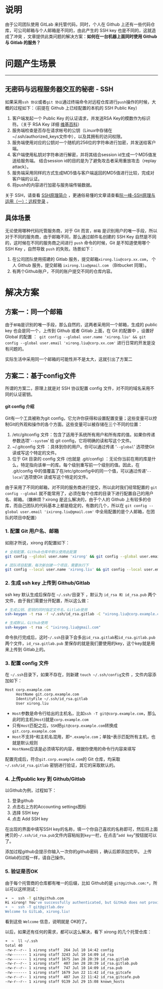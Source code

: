 
说明
====================

由于公司团队使用 GitLab 来托管代码，同时，个人在 Github 上还有一些代码仓库，可公司邮箱与个人邮箱是不同的，由此产生的 SSH key 也是不同的，这就造成了冲突 ，文章提供此类问题的解决方案：**如何在一台机器上面同时使用 Github 与 Gitlab 的服务？**

# 问题产生场景 
-------------

## 无密码与远程服务器交互的秘密 - SSH 
如果采用`ssh 协议`或者`git 协议`通过终端命令对远程仓库进行`push`操作的时候，大概的过程如下：（前提在 Github 上已经配置的本机的 SSH Public Key）

1. 客户端发起一个 Public Key 的认证请求，并发送RSA Key的模数作为标识符。（关于 RSA Key 详细 [维基百科](https://en.wikipedia.org/wiki/RSA_(algorithm))）
2. 服务端检查是否存在请求帐号的公钥（Linux中存储在~/.ssh/authorized_keys文件中），以及其拥有的访问权限。
3. 服务端使用对应的公钥对一个随机的256位的字符串进行加密，并发送给客户端。
4. 客户端使用私钥对字符串进行解密，并将其结合session id生成一个MD5值发送给服务端。 结合session id的目的是为了避免攻击者采用重放攻击（replay attack）。
5. 服务端采用同样的方式生成MD5值与客户端返回的MD5值进行比较，完成对客户端的认证。
6. 将push的内容进行加密与服务端传输数据。

关于 SSH，请查看 [SSH原理简介](http://erik-2-blog.logdown.com/posts/74081-ssh-principle) ，更通俗易懂的文章请查看[阮一峰-SSH原理与运用（一）：远程登录](http://www.ruanyifeng.com/blog/2011/12/ssh_remote_login.html) 。

## 具体场景
无论使用哪种代码托管服务商，对于 Git 而言，`邮箱` 是识别用户的唯一手段，所以对于不同的服务商，由于邮箱不同，那么通过邮件名创建的 SSH Key 自然是不同的，这时候在不同的服务商之间进行 `push` 命令的时候，Git 是不知道使用哪个 SSH Key ，自然导致 `push` 的失败。场景如下：

1. 在公司团队使用搭建的 Gitlab 服务，提交邮箱`xirong.liu@corp.xx.com`， 个人 Github 服务，提交邮箱 `ixirong.liu@gmail.com` （Bitbucket 同理）。
2. 有两个Github账户，不同的账户提交不同的仓库内容。

# 解决方案

## 方案一：同一个邮箱
由于`邮箱`是识别的唯一手段，那么自然的，这两者采用同一个邮箱，生成的 public key 也会是同一个，上传到 Github 或者 Gitlab 上面，在 Git 的配置中 ，设置好 Global 的配置 ：` git config --global user.name 'xirong.liu' && git config --global user.email 'xirong.liu@corp.xx.com'` 进行日常的开发是没有问题的。

实际生活中采用同一个邮箱的可能性并不是太大，这就引出了方案二

## 方案二：基于config文件

所谓的方案二，原理上就是对 SSH 协议配置 config 文件，对不同的域名采用不同的认证密钥。

#### git config 介绍 
 Git有一个工具被称为git config，它允许你获得和设置配置变量；这些变量可以控制Git的外观和操作的各个方面。这些变量可以被存储在三个不同的位置： 
 
1. /etc/gitconfig 文件：包含了适用于系统所有用户和所有库的值。如果你传递参数选项’`--system`’ 给 git config，它将明确的读和写这个文件。 
2. ~/.gitconfig 文件 ：具体到你的用户。你可以通过传递 ‘`--global`’ 选项使Git 读或写这个特定的文件。
3. 位于 Git 目录的 config 文件 (也就是 .git/config) ：无论你当前在用的库是什么，特定指向该单一的库。每个级别重写前一个级别的值。因此，在 .git/config 中的值覆盖了在/etc/gitconfig中的同一个值，可以通过传递‘`--local`’选项使Git 读或写这个特定的文件。

由于采用了不同的邮箱，对不同的服务商进行提交，所以此时我们经常配置的 `git config --global` 就不能常用了，必须在每个仓库的目录下进行配置自己的用户名、邮箱。（嫌麻烦？xirong 是这么解决的，由于个人的 Github 上有较多的仓库，而自己团队的代码基本上都是稳定的，有数的几个，所以在 `git config --global user.email 'ixirong.liu@gmail.com'` 中全局配置的是个人邮箱，在团队的项目中配置）

### 1.  配置 Git 用户名、邮箱 

如刚才所说，xirong 的配置如下：

``` bash
# 全局配置，Github仓库中默认使用此配置
git config --global user.name 'xirong' && git config --global user.email 'ixirong.liu@gmail.com' 

# 团队项目配置，每次新创建一个项目，需要执行下
git config --local user.name 'xirong.liu' && git config --local user.email 'xirong.liu@corp.example.com' 
```

### 2. 生成 ssh key 上传到 Github/Gitlab

ssh key 默认生成后保存在 `~/.ssh/`目录下 ，默认为 `id_rsa 和 id_rsa.pub` 两个文件，由于我们需要分开配置，所以这么做：

``` bash 
# 生成公钥、密钥的同时指定文件名，Gitlab使用
ssh-keygen -t rsa -f ~/.ssh/id_rsa.gitlab -C "xirong.liu@corp.example.com"

# 生成默认，Github使用
ssh-keygen -t rsa -C "ixirong.liu@gmail.com"
```

命令执行完成后，这时`~/.ssh`目录下会多出`id_rsa.gitlab`和`id_rsa.gitlab.pub`两个文件，`id_rsa.gitlab.pub` 里保存的就是我们要使用的key，这个key就是用来上传到 Gitlab上的。

### 3. 配置 config 文件 
在 `~/.ssh`目录下，如果不存在，则新建 `touch ~/.ssh/config`文件 ，文件内容添加如下：

``` bash 
Host corp.example.com
     HostName git.corp.example.com
     IdentityFile ~/.ssh/id_rsa.gitlab
     User xirong.liu
```

- `Host`参数是命令行给出的主机名，比如`ssh -T git@corp.example.com`，那么此时的主机(`Host`)就是`corp.example.com`
- 只有`Host`匹配之后，`SSH`把`git@corp.example.com`转换成`git.corp.example.com`
- `Host`不支持`*`和主机名混用，即`*.example.com`；单独`*`表示匹配所有主机，也就是默认规则
- `HostName`应该是必须填写的内容，根据你使用的命令行内容来填写

配置完成后，符合`git.corp.example.com`的 Git 仓库，均采取` ~/.ssh/id_rsa.gitlab` 密钥进行验证，其它的采取默认的。

### 4. 上传public key 到 Github/Gitlab 

以Github为例，过程如下：

1. 登录github
2. 点击右上方的Accounting settings图标
3. 选择 SSH key
4. 点击 Add SSH key

在出现的界面中填写SSH key的名称，填一个你自己喜欢的名称即可，然后将上面拷贝的`~/.ssh/id_rsa.pub`文件内容粘帖到`key`一栏，在点击“`add key`”按钮就可以了。

添加过程github会提示你输入一次你的github密码 ，确认后即添加完毕。 上传Gitlab的过程一样，请自己操作。

### 5. 验证是否OK 
由于每个托管商的仓库都有唯一的后缀，比如 Github的是 `git@github.com:*`，所以可以这样测试：

``` bash 
➜  ~  ssh -T git@github.com
Hi xirong! You've successfully authenticated, but GitHub does not provide shell access.
➜  ~  ssh -T git@gitlab.dev
Welcome to GitLab, xirong.liu!
```

看到这些 `Welcome` 信息，说明就是 OK的了。

以后，如果还有任何的需求，都可以这么解决，看下 xirong 的几个托管仓库：

``` bash 
➜  ~  ll ~/.ssh
total 40
-rw-r--r-- 1 xirong staff  264 Jul 10 14:42 config
-rw------- 1 xirong staff 3243 Jul 10 14:09 id_rsa
-rw------- 1 xirong staff 1675 Jan 28 20:39 id_rsa.gitlab
-rw-r--r-- 1 xirong staff  407 Jan 28 20:39 id_rsa.gitlab.pub
-rw-r--r-- 1 xirong staff  747 Jul 10 14:09 id_rsa.pub
-rw------- 1 xirong staff 1679 Jun 22 11:42 id_rsa_gitcafe
-rw-r--r-- 1 xirong staff  407 Jun 22 11:42 id_rsa_gitcafe.pub
-rw-r--r-- 1 xirong staff 9139 Jul 29 15:08 known_hosts
```
